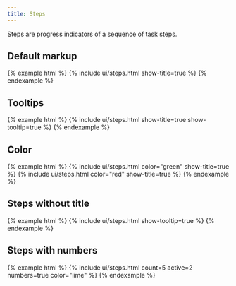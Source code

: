```yaml
---
title: Steps
---
```


Steps are progress indicators of a sequence of task steps.

## Default markup

{% example html %}
{% include ui/steps.html show-title=true %}
{% endexample %}

## Tooltips

{% example html %}
{% include ui/steps.html show-title=true show-tooltip=true %}
{% endexample %}

## Color

{% example html %}
{% include ui/steps.html color="green" show-title=true %}
{% include ui/steps.html color="red" show-title=true %}
{% endexample %}

## Steps without title

{% example html %}
{% include ui/steps.html show-tooltip=true %}
{% endexample %}

## Steps with numbers

{% example html %}
{% include ui/steps.html count=5 active=2 numbers=true color="lime" %}
{% endexample %}
